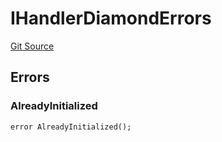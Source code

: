 # IHandlerDiamondErrors
[Git Source](https://github.com/thrackle-io/tron/blob/ce8f3ce20cc777375e5a3cbfcde63db2607acc28/src/common/IErrors.sol)


## Errors
### AlreadyInitialized

```solidity
error AlreadyInitialized();
```

